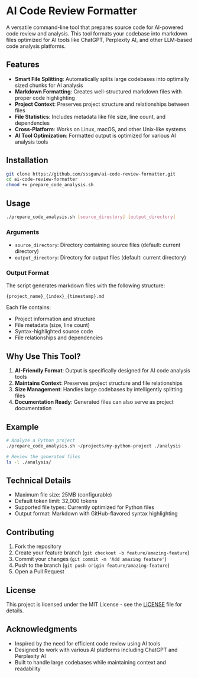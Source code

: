 # AI Code Review Formatter

A versatile command-line tool that prepares source code for AI-powered code review and analysis. This tool formats your codebase into markdown files optimized for AI tools like ChatGPT, Perplexity AI, and other LLM-based code analysis platforms.

## Features

- **Smart File Splitting**: Automatically splits large codebases into optimally sized chunks for AI analysis
- **Markdown Formatting**: Creates well-structured markdown files with proper code highlighting
- **Project Context**: Preserves project structure and relationships between files
- **File Statistics**: Includes metadata like file size, line count, and dependencies
- **Cross-Platform**: Works on Linux, macOS, and other Unix-like systems
- **AI Tool Optimization**: Formatted output is optimized for various AI analysis tools

## Installation

```bash
git clone https://github.com/sssgun/ai-code-review-formatter.git
cd ai-code-review-formatter
chmod +x prepare_code_analysis.sh
```

## Usage

```bash
./prepare_code_analysis.sh [source_directory] [output_directory]
```

### Arguments

- `source_directory`: Directory containing source files (default: current directory)
- `output_directory`: Directory for output files (default: current directory)

### Output Format

The script generates markdown files with the following structure:
```
{project_name}_{index}_{timestamp}.md
```

Each file contains:
- Project information and structure
- File metadata (size, line count)
- Syntax-highlighted source code
- File relationships and dependencies

## Why Use This Tool?

1. **AI-Friendly Format**: Output is specifically designed for AI code analysis tools
2. **Maintains Context**: Preserves project structure and file relationships
3. **Size Management**: Handles large codebases by intelligently splitting files
4. **Documentation Ready**: Generated files can also serve as project documentation

## Example

```bash
# Analyze a Python project
./prepare_code_analysis.sh ~/projects/my-python-project ./analysis

# Review the generated files
ls -l ./analysis/
```

## Technical Details

- Maximum file size: 25MB (configurable)
- Default token limit: 32,000 tokens
- Supported file types: Currently optimized for Python files
- Output format: Markdown with GitHub-flavored syntax highlighting

## Contributing

1. Fork the repository
2. Create your feature branch (`git checkout -b feature/amazing-feature`)
3. Commit your changes (`git commit -m 'Add amazing feature'`)
4. Push to the branch (`git push origin feature/amazing-feature`)
5. Open a Pull Request

## License

This project is licensed under the MIT License - see the [LICENSE](LICENSE) file for details.

## Acknowledgments

- Inspired by the need for efficient code review using AI tools
- Designed to work with various AI platforms including ChatGPT and Perplexity AI
- Built to handle large codebases while maintaining context and readability
